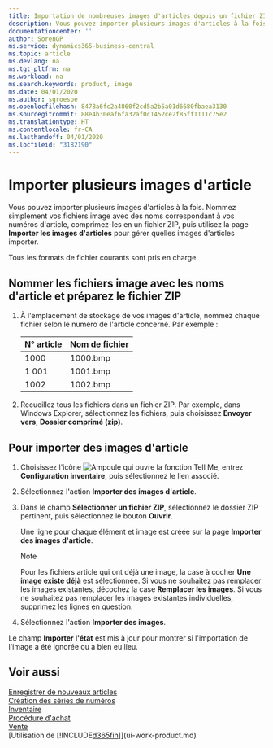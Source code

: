 ```yaml
---
title: Importation de nombreuses images d'articles depuis un fichier ZIP| Microsoft Docs
description: Vous pouvez importer plusieurs images d'articles à la fois. Nommez simplement vos fichiers image avec des noms correspondant à vos numéros d'article, comprimez-les en un fichier zip, puis utilisez la page Importer les images d'articles pour gérer quelles images d'articles importer.
documentationcenter: ''
author: SorenGP
ms.service: dynamics365-business-central
ms.topic: article
ms.devlang: na
ms.tgt_pltfrm: na
ms.workload: na
ms.search.keywords: product, image
ms.date: 04/01/2020
ms.author: sgroespe
ms.openlocfilehash: 8478a6fc2a4860f2cd5a2b5a01d6680fbaea3130
ms.sourcegitcommit: 88e4b30eaf6fa32af0c1452ce2f85ff1111c75e2
ms.translationtype: HT
ms.contentlocale: fr-CA
ms.lasthandoff: 04/01/2020
ms.locfileid: "3182190"
---
```

# <a name="import-multiple-item-pictures"></a>Importer plusieurs images d'article
Vous pouvez importer plusieurs images d'articles à la fois. Nommez simplement vos fichiers image avec des noms correspondant à vos numéros d'article, comprimez-les en un fichier ZIP, puis utilisez la page **Importer les images d'articles** pour gérer quelles images d'articles importer.

Tous les formats de fichier courants sont pris en charge.

## <a name="to-name-picture-files-by-the-item-names-and-prepare-the-zip-file"></a>Nommer les fichiers image avec les noms d'article et préparez le fichier ZIP
1. À l'emplacement de stockage de vos images d'article, nommez chaque fichier selon le numéro de l'article concerné. Par exemple :

    |N° article|Nom de fichier|
    |-|-|
    |1000|1000.bmp|
    |1 001|1001.bmp|
    |1002|1002.bmp|

2. Recueillez tous les fichiers dans un fichier ZIP. Par exemple, dans Windows Explorer, sélectionnez les fichiers, puis choisissez **Envoyer vers**, **Dossier comprimé (zip)**.     

## <a name="to-import-item-pictures"></a>Pour importer des images d'article
1. Choisissez l'icône ![Ampoule qui ouvre la fonction Tell Me](media/ui-search/search_small.png "Dites-moi ce que vous voulez faire"), entrez **Configuration inventaire**, puis sélectionnez le lien associé.
2. Sélectionnez l'action **Importer des images d'article**.
3. Dans le champ **Sélectionner un fichier ZIP**, sélectionnez le dossier ZIP pertinent, puis sélectionnez le bouton **Ouvrir**.

    Une ligne pour chaque élément et image est créée sur la page **Importer des images d'article**.

    > [!NOTE]
    > Pour les fichiers article qui ont déjà une image, la case à cocher **Une image existe déjà** est sélectionnée. Si vous ne souhaitez pas remplacer les images existantes, décochez la case **Remplacer les images**. Si vous ne souhaitez pas remplacer les images existantes individuelles, supprimez les lignes en question.

3. Sélectionnez l'action **Importer des images**.

Le champ **Importer l'état** est mis à jour pour montrer si l'importation de l'image a été ignorée ou a bien eu lieu.       

## <a name="see-also"></a>Voir aussi
[Enregistrer de nouveaux articles](inventory-how-register-new-items.md)  
[Création des séries de numéros](ui-create-number-series.md)  
[Inventaire](inventory-manage-inventory.md)  
[Procédure d'achat](purchasing-manage-purchasing.md)  
[Vente](sales-manage-sales.md)  
[Utilisation de [!INCLUDE[d365fin](includes/d365fin_md.md)]](ui-work-product.md)
